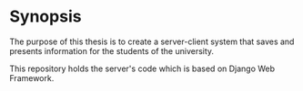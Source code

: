 # Synopsis

The purpose of this thesis is to create a server-client system that saves and presents information for the students of the university.

This repository holds the server's code which is based on Django Web Framework.
